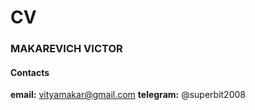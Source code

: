 # CV
### MAKAREVICH VICTOR
#### Contacts
**email:** vityamakar@gmail.com
**telegram:** @superbit2008
